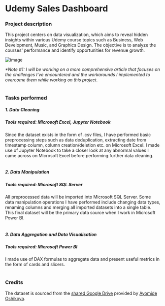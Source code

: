 # Udemy Sales Dashboard

### Project description
This project centers on data visualization, which aims to reveal hidden insights within various Udemy course topics such as Business, Web Development, Music, and Graphics Design. The objective is to analyze the courses' performance and identify opportunities for revenue growth. 

![image](https://github.com/Rie-Loe/udemy-sales-dashboard/assets/84235495/c1079368-2af1-444d-b8ee-9dfd351eab40)

_*Note #1: I will be working on a more comprehensive article that focuses on the challenges I've encountered and the workarounds I implemented to overcome them while working on this project._ <br><br>

### Tasks performed 
##### 1. Data Cleaning
##### Tools required: Microsoft Excel, Jupyter Notebook
Since the dataset exists in the form of .csv files, I have performed basic preprocessing steps such as data deduplication, extracting date from timestamp column, column creation/deletion etc. on Microsoft Excel. I made use of Jupyter Notebook to take a closer look at any abnormal values I came across on Microsoft Excel before performing further data cleaning. <br><br>

##### 2. Data Manipulation
##### Tools required: Microsoft SQL Server
All preprocessed data will be imported into Microsoft SQL Server. Some data manipulation operations I have performed include changing data types, renaming columns and merging all imported datasets into a single table. This final dataset will be the primary data source when I work in Microsoft Power BI.  <br><br>

##### 3. Data Aggregation and Data Visualisation
##### Tools required: Microsoft Power BI
I made use of DAX formulas to aggregate data and present useful metrics in the form of cards and slicers. <br><br>

### Credits
The dataset is sourced from the [shared Google Drive](https://drive.google.com/drive/folders/11XO-3tqFYhkwPzb0O8gUFDi8j67QVLQb) provided by [Ayomide Oshikoya](https://github.com/Turbo300x). 
